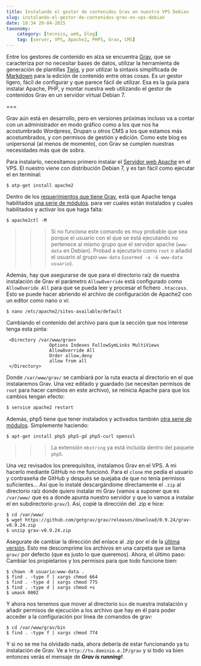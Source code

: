 ```yaml
---
title: Instalando el gestor de contenidos Grav en nuestro VPS Debian
slug: instalando-el-gestor-de-contenidos-grav-en-vps-debian
date: 18:34 20-04-2015
taxonomy:
    category: [tecnico, web, blog]
    tag: [server, VPS, Apache2, PHP5, Grav, CMS]
---
```

Entre los gestores de contenido en alza se encuentra [Grav](http://getgrav.org), que se caracteriza por no necesitar bases de datos, utilizar la herramienta de generación de plantillas [Twig](http://twig.sensiolabs.org),  y por utilizar la sintaxis simplificada de  [Markdown](http://daringfireball.net/projects/markdown/) para la edición de contenido entre otras cosas. Es un gestor ligero, fácil de configurar y que parece fácil de utilizar. 
Esa es la guía para instalar Apache, PHP, y montar nuestra web utilizando el gestor de contenidos Grav en un servidor virtual Debian 7. 

===

Grav aún está en desarrollo, pero en versiones próximas incluso va a contar con un administrador en modo gráfico como a los que nos ha acostumbrado Wordpress, Drupan u otros CMS a los que estamos más acostumbrados, y con permisos de gestión y edición. Como este blog es unipersonal  (al menos de momento), con Grav se cumplen nuestras necesidades más que de sobra. 

Para instalarlo, necesitamos primero instalar el [Servidor web Apache](httpd.apache.org/) en el VPS. El nuestro viene con distribución Debian 7, y es tan fácil como ejecutar el en terminal:
```shell
$ atp-get install apache2 

```
Dentro de los [requerimientos que tiene Grav](http://learn.getgrav.org/basics/requirements), está que Apache tenga habilitados [una serie de módulos](http://learn.getgrav.org/basics/requirements#apache-requirements). para ver cuales están instalados y cuales habilitados y activar los que haga falta: 

```shell
$ apache2ctl -M
```

>>> Si no funciona este comando es muy probable que sea porque el usuario con el que se está ejecutando no pertenece al mismo grupo que el servidor apache (`www-data` en Debian). Probad a ejecutarlo como `root` o añadid el usuario al grupo `www-data` (`usermod -a -G www-data usuario`).
>>>

Además, hay que asegurarse de que para el directorio raíz de nuestra instalación de Grav el parámetro `AllowOverride` está configurado como `AllowOveride All` para que se pueda leer y procesar el fichero `.htaccess`. Esto se puede hacer abriendo el archivo de configuración de Apache2 con un editor como nano o vi:
```shell
$ nano /etc/apache2/sites-available/default
```
Cambiando el contenido del archivo para que la sección que nos interese tenga esta pinta: 
```apacheconf
 <Directory /var/www/grav>
                Options Indexes FollowSymLinks MultiViews
                AllowOverride All
                Order allow,deny
                allow from all
 </Directory>
```
Donde `/var/www/grav/` se cambiará por la ruta exacta al directorio en el que instalaremos Grav.  Una vez editado y guardado (se necesitan permisos de  `root` para hacer cambios en este archivo), se reinicia Apache para que los cambios tengan efecto:
```sh
$ service apache2 restart
```

Además, php5 tiene que tener instalados y activados también [otra serie de módulos](http://learn.getgrav.org/basics/requirements#php-requirements).  Simplemente haciendo:

```shell
$ apt-get install php5 php5-gd php5-curl openssl 
```

>>> La extensión `mbstring` ya está incluida dentro del paquete `php5`.
>>>

Una vez revisados los prerequisitos, instalamos Grav en el VPS. A mi hacerlo mediante GitHub no me funcionó. Para el `clone` me pedía el usuario y contraseña de GitHub y después se quejaba de que no tenía permisos suficientes... Así que lo instalé descargándome directamente el `.zip` al directorio raíz donde quiero instalar mi Grav (vamos a suponer que es `/var/www/` que es a donde apunta nuestro servidor y que lo vamos a instalar el en subdirectorio `grav/`). Así, copié la dirección del .zip e hice:
```shell
$ cd /var/www/
$ wget https://github.com/getgrav/grav/releases/download/0.9.24/grav-v0.9.24.zip
$ unzip grav-v0.9.24.zip
```

Asegurate de cambiar la dirección del enlace al .zip por el de la [última versión](http://getgrav.org/downloads). Esto me descomprime los archivos en una carpeta que se llama `grav/` por defecto (que es justo lo que queremos). Ahora, el último paso: Cambiar los propietarios y los permisos para que todo funcione bien:
```shell
$ chown -R usuario:www-data .
$ find . -type f | xargs chmod 664
$ find . -type d | xargs chmod 775
$ find . -type d | xargs chmod +s
$ umask 0002
```

Y ahora nos tenemos que mover al directorio `bin` de nuestra instalación y añadir permisos de ejecución a los archivo que hay en él para poder acceder a la configuración por línea de comandos de grav:

```shell
$ cd /var/www/grav/bin
$ find . -type f | xargs chmod 774
```

Y si no se me ha olvidado nada, ahora debería de estar funcionando ya tu instalación de Grav. Ve a `http://tu.dominio.o.IP/grav` y si todo va bien entonces verás el mensaje de _**Grav is running!**_.
